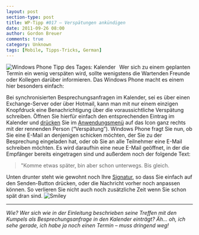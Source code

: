 ```yaml
---
layout: post
section-type: post
title: WP-Tipp #017 – Verspätungen ankündigen
date: 2011-09-26 08:00
author: Gordon Breuer
comments: true
category: Unknown
tags: [Mobile, Tipps-Tricks, German]
---
```

<p><img style="margin: 0px 10px 0px 0px; display: inline; float: left" title="" alt="Windows Phone Tipp des Tages: Kalender" align="left" src="http://anheledirwp.blob.core.windows.net/wordpress/2011/09/kalender.png" /></p>  <p>Wer sich zu einem geplanten Termin ein wenig verspäten wird, sollte wenigstens die Wartenden Freunde oder Kollegen darüber informieren. Das Windows Phone macht es einem hier besonders einfach:</p>  <p>Bei synchronisierten Besprechungsanfragen im Kalender, sei es über einen Exchange-Server oder über Hotmail, kann man mit nur einem einzigen Knopfdruck eine Benachrichtigung über die voraussichtliche Verspätung schreiben. Öffnen Sie hierfür einfach den entsprechenden Eintrag im Kalender und <a href="/post/2011/09/12/WP7-Tipp-007-%E2%80%93-Standard-Gesten.aspx">drücken</a> Sie im <a href="/post/2011/09/05/WP7-Tipp-002-&ndash;-Das-Anwendungs-und-Kontextmenu.aspx">Anwendungsmenü</a> auf das Icon ganz rechts mit der rennenden Person (“Verspätung”). Windows Phone fragt Sie nun, ob Sie eine E-Mail an denjenigen schicken möchten, der Sie zu der Besprechung eingeladen hat, oder ob Sie an alle Teilnehmer eine E-Mail schreiben möchten. Es wird daraufhin eine neue E-Mail geöffnet, in der die Empfänger bereits eingetragen sind und außerdem noch der folgende Text:</p>  <blockquote>   <p>&quot;Komme etwas später, bin aber schon unterwegs. Bis gleich.</p> </blockquote>  <p>Unten drunter steht wie gewohnt noch Ihre <a href="/post/2011/09/06/windows-phone-tipp-des-tages-email-signatur-anpassen.aspx">Signatur</a>, so dass Sie einfach auf den Senden-Button drücken, oder die Nachricht vorher noch anpassen können. So verlieren Sie nicht auch noch zusätzliche Zeit wenn Sie schon spät dran sind. <img style="border-bottom-style: none; border-left-style: none; border-top-style: none; border-right-style: none" class="wlEmoticon wlEmoticon-smile" alt="Smiley" src="http://anheledirwp.blob.core.windows.net/wordpress/2011/09/wlEmoticon-smile2.png" /></p>  <p><em>     <hr />Wie? Wer sich wie in der Einleitung beschrieben seine Treffen mit den Kumpels als Besprechungsanfrage in den Kalender einträgt? Äh… oh, ich sehe gerade, ich habe ja noch einen Termin – muss dringend weg!</em></p>
